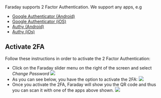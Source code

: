 Faraday supports 2 Factor Authentication. We support any apps, e.g

* [Google Authenticator (Android)](https://play.google.com/store/apps/details?id=com.google.android.apps.authenticator2&hl=en)
* [Google Authenticator (iOS)](https://itunes.apple.com/us/app/google-authenticator/id388497605?mt=8)
* [Authy (Android)](https://play.google.com/store/apps/details?id=com.authy.authy&hl=en)
* [Authy (iOs)](https://itunes.apple.com/us/app/authy/id494168017?mt=8)

## Activate 2FA

Follow these instructions in order to activate the 2 Factor Authentication:

* Click on the Faraday slider menu on the right of the screen and select _Change Password_
![](https://raw.github.com/wiki/infobyte/faraday/images/2FA/menu.png)
* As you can see below, you have the option to activate the 2FA:
![](https://raw.github.com/wiki/infobyte/faraday/images/2FA/change_password.png)
* Once you activate the 2FA, Faraday will show you the QR code and thus you can scan it with one of the apps above shown.
![](https://raw.github.com/wiki/infobyte/faraday/images/2FA/2fa_activate.png)